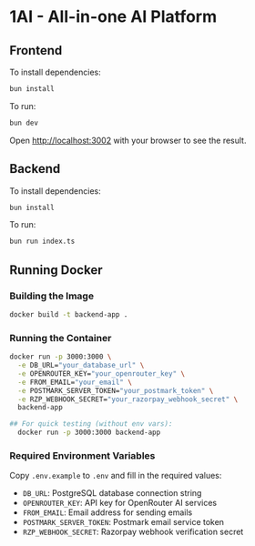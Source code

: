 # 1AI - All-in-one AI Platform

## Frontend

To install dependencies:

```bash
bun install
```

To run:

```bash
bun dev
```

Open [http://localhost:3002](http://localhost:3002) with your browser to see the result.

## Backend

To install dependencies:

```bash
bun install
```

To run:

```bash
bun run index.ts
```

## Running Docker

### Building the Image

```bash
docker build -t backend-app .
```

### Running the Container

```bash
docker run -p 3000:3000 \
  -e DB_URL="your_database_url" \
  -e OPENROUTER_KEY="your_openrouter_key" \
  -e FROM_EMAIL="your_email" \
  -e POSTMARK_SERVER_TOKEN="your_postmark_token" \
  -e RZP_WEBHOOK_SECRET="your_razorpay_webhook_secret" \
  backend-app

## For quick testing (without env vars):
  docker run -p 3000:3000 backend-app
```

### Required Environment Variables

Copy `.env.example` to `.env` and fill in the required values:

- `DB_URL`: PostgreSQL database connection string
- `OPENROUTER_KEY`: API key for OpenRouter AI services
- `FROM_EMAIL`: Email address for sending emails
- `POSTMARK_SERVER_TOKEN`: Postmark email service token
- `RZP_WEBHOOK_SECRET`: Razorpay webhook verification secret
